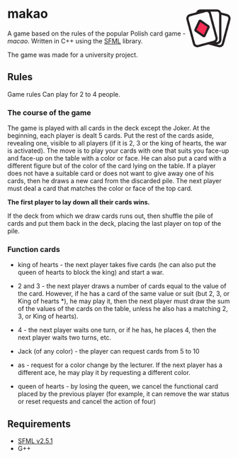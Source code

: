 # makao <img align="right" width="100" height="100" src="https://raw.githubusercontent.com/D4VOS/makao/f44aed212a26d2b6576557ba99a9a2ab467996c1/resources/icon.png">
A game based on the rules of the popular Polish card game - _macao_. Written in C++ using the [SFML] library.

The game was made for a university project.

## Rules
Game rules
Can play for 2 to 4 people.

### The course of the game

The game is played with all cards in the deck except the Joker. At the beginning, each player is dealt 5 cards. Put the rest of the cards aside, revealing one, visible to all players (if it is 2, 3 or the king of hearts, the war is activated). The move is to play your cards with one that suits you
face-up and face-up on the table with a color or face. He can also put a card with a different figure but of the color of the card lying on the table. If a player does not have a suitable card or does not want to give away one of his cards, then he draws a new card from the discarded pile. The next player must deal a card that matches the color or face of the top card.

__The first player to lay down all their cards wins.__

If the deck from which we draw cards runs out, then shuffle the pile of cards and put them back in the deck, placing the last player on top of the pile.

### Function cards
- king of hearts - the next player takes five cards (he can also put the queen of hearts to block the king) and start a war.

- 2 and 3 - the next player draws a number of cards equal to the value of the card. However, if he has a card of the same value or suit (but 2, 3, or King of hearts *), he may play it, then the next player must draw the sum of the values ​​of the cards on the table, unless he also has a matching 2, 3, or King of hearts).

- 4 - the next player waits one turn, or if he has, he places 4, then the next player waits two turns, etc.

- Jack (of any color) - the player can request cards from 5 to 10

- as - request for a color change by the lecturer. If the next player has a different ace, he may play it by requesting a different color.

- queen of hearts - by losing the queen, we cancel the functional card placed by the previous player (for example, it can remove the war status or reset requests and cancel the action of four)

## Requirements
- [SFML v2.5.1][SFMLdownload]
- G++

[SFML]:<https://www.sfml-dev.org>
[SFMLdownload]:<https://www.sfml-dev.org/download/sfml/2.5.1>

